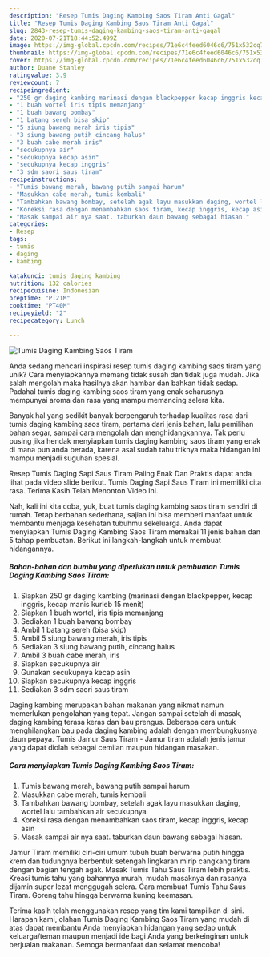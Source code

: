 ```yaml
---
description: "Resep Tumis Daging Kambing Saos Tiram Anti Gagal"
title: "Resep Tumis Daging Kambing Saos Tiram Anti Gagal"
slug: 2843-resep-tumis-daging-kambing-saos-tiram-anti-gagal
date: 2020-07-21T18:44:52.499Z
image: https://img-global.cpcdn.com/recipes/71e6c4feed6046c6/751x532cq70/tumis-daging-kambing-saos-tiram-foto-resep-utama.jpg
thumbnail: https://img-global.cpcdn.com/recipes/71e6c4feed6046c6/751x532cq70/tumis-daging-kambing-saos-tiram-foto-resep-utama.jpg
cover: https://img-global.cpcdn.com/recipes/71e6c4feed6046c6/751x532cq70/tumis-daging-kambing-saos-tiram-foto-resep-utama.jpg
author: Duane Stanley
ratingvalue: 3.9
reviewcount: 7
recipeingredient:
- "250 gr daging kambing marinasi dengan blackpepper kecap inggris kecap manis kurleb 15 menit"
- "1 buah wortel iris tipis memanjang"
- "1 buah bawang bombay"
- "1 batang sereh bisa skip"
- "5 siung bawang merah iris tipis"
- "3 siung bawang putih cincang halus"
- "3 buah cabe merah iris"
- "secukupnya air"
- "secukupnya kecap asin"
- "secukupnya kecap inggris"
- "3 sdm saori saus tiram"
recipeinstructions:
- "Tumis bawang merah, bawang putih sampai harum"
- "Masukkan cabe merah, tumis kembali"
- "Tambahkan bawang bombay, setelah agak layu masukkan daging, wortel lalu tambahkan air secukupnya"
- "Koreksi rasa dengan menambahkan saos tiram, kecap inggris, kecap asin"
- "Masak sampai air nya saat. taburkan daun bawang sebagai hiasan."
categories:
- Resep
tags:
- tumis
- daging
- kambing

katakunci: tumis daging kambing 
nutrition: 132 calories
recipecuisine: Indonesian
preptime: "PT21M"
cooktime: "PT40M"
recipeyield: "2"
recipecategory: Lunch

---
```



![Tumis Daging Kambing Saos Tiram](https://img-global.cpcdn.com/recipes/71e6c4feed6046c6/751x532cq70/tumis-daging-kambing-saos-tiram-foto-resep-utama.jpg)

Anda sedang mencari inspirasi resep tumis daging kambing saos tiram yang unik? Cara menyiapkannya memang tidak susah dan tidak juga mudah. Jika salah mengolah maka hasilnya akan hambar dan bahkan tidak sedap. Padahal tumis daging kambing saos tiram yang enak seharusnya mempunyai aroma dan rasa yang mampu memancing selera kita.

Banyak hal yang sedikit banyak berpengaruh terhadap kualitas rasa dari tumis daging kambing saos tiram, pertama dari jenis bahan, lalu pemilihan bahan segar, sampai cara mengolah dan menghidangkannya. Tak perlu pusing jika hendak menyiapkan tumis daging kambing saos tiram yang enak di mana pun anda berada, karena asal sudah tahu triknya maka hidangan ini mampu menjadi suguhan spesial.

Resep Tumis Daging Sapi Saus Tiram Paling Enak Dan Praktis dapat anda lihat pada video slide berikut. Tumis Daging Sapi Saus Tiram ini memiliki cita rasa. Terima Kasih Telah Menonton Video Ini.


Nah, kali ini kita coba, yuk, buat tumis daging kambing saos tiram sendiri di rumah. Tetap berbahan sederhana, sajian ini bisa memberi manfaat untuk membantu menjaga kesehatan tubuhmu sekeluarga. Anda dapat menyiapkan Tumis Daging Kambing Saos Tiram memakai 11 jenis bahan dan 5 tahap pembuatan. Berikut ini langkah-langkah untuk membuat hidangannya.

<!--inarticleads1-->

##### Bahan-bahan dan bumbu yang diperlukan untuk pembuatan Tumis Daging Kambing Saos Tiram:

1. Siapkan 250 gr daging kambing (marinasi dengan blackpepper, kecap inggris, kecap manis kurleb 15 menit)
1. Siapkan 1 buah wortel, iris tipis memanjang
1. Sediakan 1 buah bawang bombay
1. Ambil 1 batang sereh (bisa skip)
1. Ambil 5 siung bawang merah, iris tipis
1. Sediakan 3 siung bawang putih, cincang halus
1. Ambil 3 buah cabe merah, iris
1. Siapkan secukupnya air
1. Gunakan secukupnya kecap asin
1. Siapkan secukupnya kecap inggris
1. Sediakan 3 sdm saori saus tiram


Daging kambing merupakan bahan makanan yang nikmat namun memerlukan pengolahan yang tepat. Jangan sampai setelah di masak, daging kambing terasa keras dan bau prengus. Beberapa cara untuk menghilangkan bau pada daging kambing adalah dengan membungkusnya daun pepaya. Tumis Jamur Saus Tiram - Jamur tiram adalah jenis jamur yang dapat diolah sebagai cemilan maupun hidangan masakan. 

<!--inarticleads2-->

##### Cara menyiapkan Tumis Daging Kambing Saos Tiram:

1. Tumis bawang merah, bawang putih sampai harum
1. Masukkan cabe merah, tumis kembali
1. Tambahkan bawang bombay, setelah agak layu masukkan daging, wortel lalu tambahkan air secukupnya
1. Koreksi rasa dengan menambahkan saos tiram, kecap inggris, kecap asin
1. Masak sampai air nya saat. taburkan daun bawang sebagai hiasan.


Jamur Tiram memiliki ciri-ciri umum tubuh buah berwarna putih hingga krem dan tudungnya berbentuk setengah lingkaran mirip cangkang tiram dengan bagian tengah agak. Masak Tumis Tahu Saus Tiram lebih praktis. Kreasi tumis tahu yang bahannya murah, mudah masaknya dan rasanya dijamin super lezat menggugah selera. Cara membuat Tumis Tahu Saus Tiram. Goreng tahu hingga berwarna kuning keemasan. 

Terima kasih telah menggunakan resep yang tim kami tampilkan di sini. Harapan kami, olahan Tumis Daging Kambing Saos Tiram yang mudah di atas dapat membantu Anda menyiapkan hidangan yang sedap untuk keluarga/teman maupun menjadi ide bagi Anda yang berkeinginan untuk berjualan makanan. Semoga bermanfaat dan selamat mencoba!

